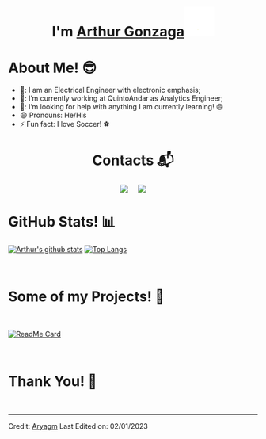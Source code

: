 <h1 align="center">I'm <a href="https://github.com/arthursgonzaga">Arthur Gonzaga<a><img src="https://github.com/Kathryn-Jie/Kathryn-Jie/blob/main/wave.gif" width="60px"/></h1>

<h1>About Me! 😎</h1>

- 🏫: I am an Electrical Engineer with electronic emphasis;
- 🔭: I’m currently working at QuintoAndar as Analytics Engineer;
- 🤔: I’m looking for help with anything I am currently learning! 😅
- 😄  Pronouns: He/His
- ⚡  Fun fact: I love Soccer! ⚽
  
<h1 align="center">Contacts 📬</h1>
<p align="center">
<a href="https://www.linkedin.com/in/arthur-gonzaga-7a2770132/" target="blank"><img align="center" src="https://img.shields.io/badge/Arthur Gonzaga-0077B5?style=for-the-badge&logo=linkedin&logoColor=white" /></a> &nbsp;&nbsp;&nbsp;  <a href="mailto:arthursgonzaga@gmail.com" target="blank"><img align="center" src="https://img.shields.io/badge/arthursgonzaga@gmail.com-D14836?style=for-the-badge&logo=gmail&logoColor=white" /></a>
</p>

<h1>GitHub Stats! 📊</h1>
  
[![Arthur's github stats](https://github-readme-stats.vercel.app/api?username=arthursgonzaga&show_icons=true&theme=merko)](https://github.com/arthursgonzaga/github-readme-stats) [![Top Langs](https://github-readme-stats.vercel.app/api/top-langs/?username=arthursgonzaga&layout=compact&theme=merko)](https://github.com/Aryagm/github-readme-stats)
 
<Br>
<h1>Some of my Projects! 🎨</h1>
<Br>
  
[![ReadMe Card](https://github-readme-stats.vercel.app/api/pin/?username=Aryagm&repo=California_Housing_Prices)](https://github.com/Aryagm/California_Housing_Prices)

<Br>
<h1>Thank You! 🤵 </h1>
<Br>

------
  
Credit: [Aryagm](https://github.com/Aryagm)
Last Edited on: 02/01/2023